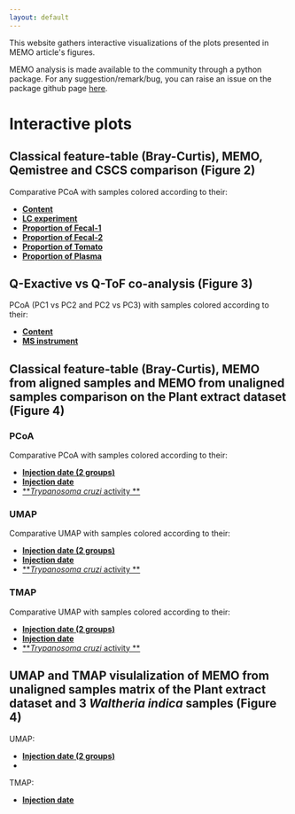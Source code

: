 ```yaml
---
layout: default
---
```


This website gathers interactive visualizations of the plots presented in MEMO article's figures.

MEMO analysis is made available to the community through a python package. For any suggestion/remark/bug, you can raise an issue on the package github page [here](https://github.com/mandelbrot-project/memo). 

# Interactive plots

## Classical feature-table (Bray-Curtis), MEMO, Qemistree and CSCS comparison (Figure 2)

Comparative PCoA with samples colored according to their:

*   [**Content**](https://mandelbrot-project.github.io/memo_publication_examples/benchmark/qemistree_dataset_color_contains.html)
*   [**LC experiment**](https://mandelbrot-project.github.io/memo_publication_examples/benchmark/qemistree_dataset_color_Experiment.html)
*   [**Proportion of Fecal-1**](https://mandelbrot-project.github.io/memo_publication_examples/benchmark/qemistree_dataset_color_Proportion_Fecal_1.html)
*   [**Proportion of Fecal-2**](https://mandelbrot-project.github.io/memo_publication_examples/benchmark/qemistree_dataset_color_Proportion_Fecal_2.html)
*   [**Proportion of Tomato**](https://mandelbrot-project.github.io/memo_publication_examples/benchmark/qemistree_dataset_color_Proportion_Fecal_1.html)
*   [**Proportion of Plasma**](https://mandelbrot-project.github.io/memo_publication_examples/benchmark/qemistree_dataset_color_Proportion_NIST_1950_SRM.html)

## Q-Exactive vs Q-ToF co-analysis (Figure 3)

 PCoA (PC1 vs PC2 and PC2 vs PC3) with samples colored according to their:

*   [**Content**](https://mandelbrot-project.github.io/memo_publication_examples/benchmark/qemistree_dataset_qe_vs_qtof_color_contains.html)
*   [**MS instrument**](https://mandelbrot-project.github.io/memo_publication_examples/benchmark/qemistree_dataset_qe_vs_qtof_color_instrument.html)
  
## Classical feature-table (Bray-Curtis), MEMO from aligned samples and MEMO from unaligned samples comparison on the Plant extract dataset (Figure 4)

### PCoA

Comparative PCoA with samples colored according to their:

*   [**Injection date (2 groups)**](https://mandelbrot-project.github.io/memo_publication_examples/plant_extract_dataset/pcoa_vgf_color_before_after.html)
*   [**Injection date**](https://mandelbrot-project.github.io/memo_publication_examples/plant_extract_dataset/pcoa_vgf_color_ms_injection_date.html)
*   [**_Trypanosoma cruzi_ activity **](https://mandelbrot-project.github.io/memo_publication_examples/plant_extract_dataset/pcoa_vgf_color_tcruzi_activity_class.html)

### UMAP

Comparative UMAP with samples colored according to their:

*   [**Injection date (2 groups)**](https://mandelbrot-project.github.io/memo_publication_examples/plant_extract_dataset/umap_vgf_color_before_after.html)
*   [**Injection date**](https://mandelbrot-project.github.io/memo_publication_examples/plant_extract_dataset/umap_vgf_color_ms_injection_date.html)
*   [**_Trypanosoma cruzi_ activity **](https://mandelbrot-project.github.io/memo_publication_examples/plant_extract_dataset/umap_vgf_color_tcruzi_activity_class.html)

### TMAP

Comparative UMAP with samples colored according to their:

*   [**Injection date (2 groups)**](https://mandelbrot-project.github.io/memo_publication_examples/plant_extract_dataset/tmap_vgf_color_before_after.html)
*   [**Injection date**](https://mandelbrot-project.github.io/memo_publication_examples/plant_extract_dataset/tmap_vgf_color_ms_injection_date.html)
*   [**_Trypanosoma cruzi_ activity **](https://mandelbrot-project.github.io/memo_publication_examples/plant_extract_dataset/tmap_vgf_color_tcruzi_activity_class.html)

## UMAP and TMAP visulalization of MEMO from unaligned samples matrix of the Plant extract dataset and 3 _Waltheria indica_ samples (Figure 4)

UMAP:

*   [**Injection date (2 groups)**](https://mandelbrot-project.github.io/memo_publication_examples/waltheria_indica/umap_vgf_with_waltheria_color_species_organe_selected.html)
*   
TMAP:

*   [**Injection date**](https://mandelbrot-project.github.io/memo_publication_examples/waltheria_indica/tmap_vgf_with_waltheria_color_species_organe_selected.html)
